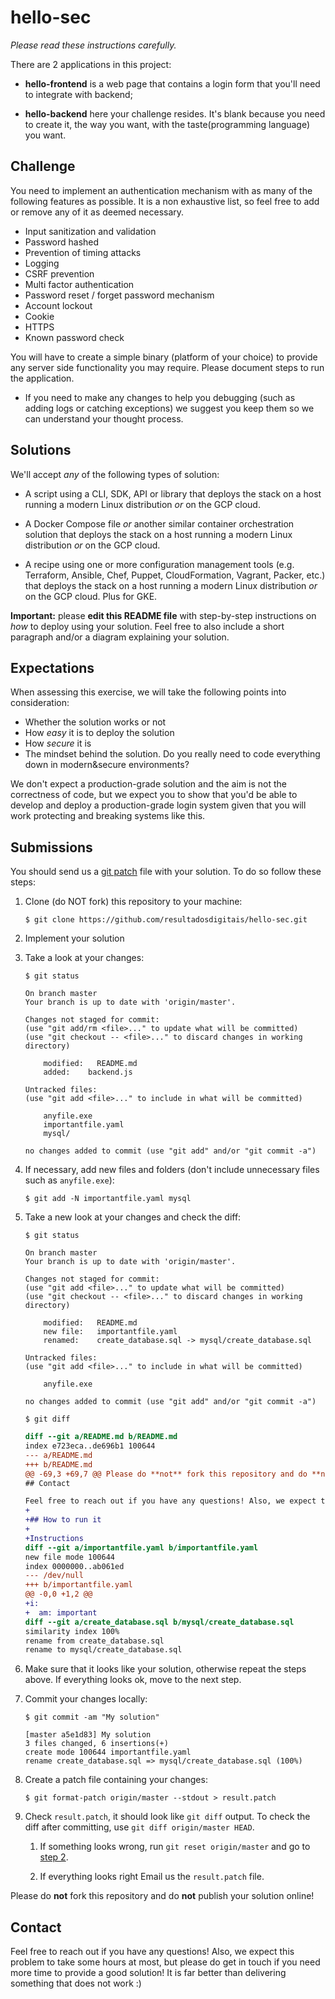 # hello-sec

_Please read these instructions carefully._

There are 2 applications in this project:

* **hello-frontend** is a web page that contains a login form that you'll need to integrate with backend;

* **hello-backend** here your challenge resides. It's blank because you need to create it, the way you want, with the taste(programming language) you want.

## Challenge

You need to implement an authentication mechanism with as many of the following features as possible. It is a non exhaustive list, so feel free to add or remove any of it as deemed necessary.

* Input sanitization and validation
* Password hashed
* Prevention of timing attacks
* Logging
* CSRF prevention
* Multi factor authentication
* Password reset / forget password mechanism
* Account lockout
* Cookie
* HTTPS
* Known password check

You will have to create a simple binary (platform of your choice) to provide any server side functionality you may require. Please document steps to run the application.

* If you need to make any changes to help you debugging (such as adding logs or catching exceptions) we suggest you keep them so we can understand your thought process.

## Solutions

We'll accept _any_ of the following types of solution:

* A script using a CLI, SDK, API or library that deploys the stack on a host running a modern Linux distribution _or_ on the GCP cloud.

* A Docker Compose file _or_ another similar container orchestration solution that deploys the stack on a host running a modern Linux distribution _or_ on the GCP cloud.

* A recipe using one or more configuration management tools (e.g. Terraform, Ansible, Chef, Puppet, CloudFormation, Vagrant, Packer, etc.) that deploys the stack on a host running a modern Linux distribution _or_ on the GCP cloud. Plus for GKE.

**Important:** please **edit this README file** with step-by-step instructions on _how_ to deploy using your solution. Feel free to also include a short paragraph and/or a diagram explaining your solution.

## Expectations

When assessing this exercise, we will take the following points into consideration:

* Whether the solution works or not
* How _easy_ it is to deploy the solution
* How _secure_ it is
* The mindset behind the solution. Do you really need to code everything down in modern&secure environments?

We don't expect a production-grade solution and the aim is not the correctness of code, but we expect you to show that you'd be able to develop and deploy a production-grade login system given that you will work protecting and breaking systems like this.

## Submissions

You should send us a [git patch](https://git-scm.com/docs/git-format-patch) file with your solution. To do so follow these steps:

1. Clone (do NOT fork) this repository to your machine:
    ```console
    $ git clone https://github.com/resultadosdigitais/hello-sec.git
    ```

2. <a name="step2"></a>Implement your solution

1. Take a look at your changes:

    ```console
    $ git status

    On branch master
    Your branch is up to date with 'origin/master'.

    Changes not staged for commit:
    (use "git add/rm <file>..." to update what will be committed)
    (use "git checkout -- <file>..." to discard changes in working directory)

        modified:   README.md
        added:    backend.js

    Untracked files:
    (use "git add <file>..." to include in what will be committed)

        anyfile.exe
        importantfile.yaml
        mysql/

    no changes added to commit (use "git add" and/or "git commit -a")
    ```

2. If necessary, add new files and folders (don't include unnecessary files such as `anyfile.exe`):
    ```console
    $ git add -N importantfile.yaml mysql
    ```

3. Take a new look at your changes and check the diff:
    ```console
    $ git status

    On branch master
    Your branch is up to date with 'origin/master'.

    Changes not staged for commit:
    (use "git add <file>..." to update what will be committed)
    (use "git checkout -- <file>..." to discard changes in working directory)

        modified:   README.md
        new file:   importantfile.yaml
        renamed:    create_database.sql -> mysql/create_database.sql

    Untracked files:
    (use "git add <file>..." to include in what will be committed)

        anyfile.exe

    no changes added to commit (use "git add" and/or "git commit -a")
    ```
    ```console
    $ git diff
    ```

    ```diff
    diff --git a/README.md b/README.md
    index e723eca..de696b1 100644
    --- a/README.md
    +++ b/README.md
    @@ -69,3 +69,7 @@ Please do **not** fork this repository and do **not** publish your solution onli
    ## Contact

    Feel free to reach out if you have any questions! Also, we expect this problem to take some hours at most, but please do get in touch if you need more time to provide a good solution! It is far better than delivering something that does not work :)
    +
    +## How to run it
    +
    +Instructions
    diff --git a/importantfile.yaml b/importantfile.yaml
    new file mode 100644
    index 0000000..ab061ed
    --- /dev/null
    +++ b/importantfile.yaml
    @@ -0,0 +1,2 @@
    +i:
    +  am: important
    diff --git a/create_database.sql b/mysql/create_database.sql
    similarity index 100%
    rename from create_database.sql
    rename to mysql/create_database.sql
    ```

4. Make sure that it looks like your solution, otherwise repeat the steps above. If everything looks ok, move to the next step.

5. Commit your changes locally:
    ```console
    $ git commit -am "My solution"

    [master a5e1d83] My solution
    3 files changed, 6 insertions(+)
    create mode 100644 importantfile.yaml
    rename create_database.sql => mysql/create_database.sql (100%)
    ```

6. Create a patch file containing your changes:
    ```console
    $ git format-patch origin/master --stdout > result.patch
    ```

7. Check `result.patch`, it should look like `git diff` output. To check the diff after committing, use `git diff origin/master HEAD`.

    1. If something looks wrong, run `git reset origin/master` and go to [step 2](#step2).

    2. If everything looks right Email us the `result.patch` file.

Please do **not** fork this repository and do **not** publish your solution online!

## Contact

Feel free to reach out if you have any questions! Also, we expect this problem to take some hours at most, but please do get in touch if you need more time to provide a good solution! It is far better than delivering something that does not work :)
